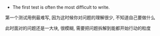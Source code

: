 + The first test is often the most difficult to write.

第一个测试用例最难写, 因为这时候你对问题的理解很少, 不知道自己要做什么

此时面对的问题还是一大块, 很模糊, 需要把问题拆解到能都开始行动的粒度

